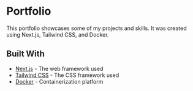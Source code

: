 # Portfolio

This portfolio showcases some of my projects and skills. It was created using Next.js, Tailwind CSS, and Docker.

## Built With

* [Next.js](https://nextjs.org/) - The web framework used
* [Tailwind CSS](https://tailwindcss.com/) - The CSS framework used
* [Docker](https://www.docker.com/) - Containerization platform
